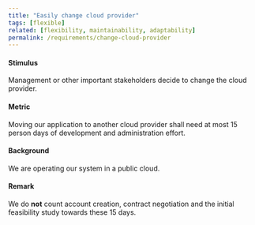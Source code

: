 ```yaml
---
title: "Easily change cloud provider"
tags: [flexible]
related: [flexibility, maintainability, adaptability]
permalink: /requirements/change-cloud-provider
---
```


<div class="quality-requirement" markdown="1">


#### Stimulus

Management or other important stakeholders decide to change the cloud provider.

#### Metric

Moving our application to another cloud provider shall need at most 15 person days of development and administration effort.

#### Background

We are operating our system in a public cloud.

#### Remark
We do **not** count account creation, contract negotiation and the initial feasibility study towards these 15 days.
</div><br>


